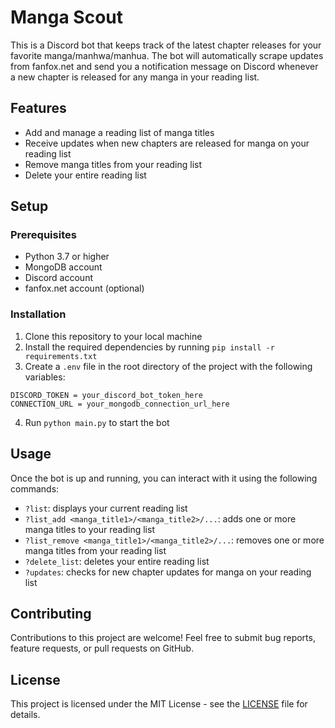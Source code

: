 # Manga Scout

This is a Discord bot that keeps track of the latest chapter releases for your favorite manga/manhwa/manhua. The bot will automatically scrape updates from fanfox.net and send you a notification message on Discord whenever a new chapter is released for any manga in your reading list.

## Features
- Add and manage a reading list of manga titles
- Receive updates when new chapters are released for manga on your reading list
- Remove manga titles from your reading list
- Delete your entire reading list

## Setup
### Prerequisites
- Python 3.7 or higher
- MongoDB account
- Discord account
- fanfox.net account (optional)

### Installation
1. Clone this repository to your local machine
2. Install the required dependencies by running `pip install -r requirements.txt`
3. Create a `.env` file in the root directory of the project with the following variables:
```
DISCORD_TOKEN = your_discord_bot_token_here
CONNECTION_URL = your_mongodb_connection_url_here
```
4. Run `python main.py` to start the bot

## Usage
Once the bot is up and running, you can interact with it using the following commands:

- `?list`: displays your current reading list
- `?list_add <manga_title1>/<manga_title2>/...`: adds one or more manga titles to your reading list
- `?list_remove <manga_title1>/<manga_title2>/...`: removes one or more manga titles from your reading list
- `?delete_list`: deletes your entire reading list
- `?updates`: checks for new chapter updates for manga on your reading list
  
## Contributing
Contributions to this project are welcome! Feel free to submit bug reports, feature requests, or pull requests on GitHub.

## License
This project is licensed under the MIT License - see the [LICENSE](LICENSE) file for details.
